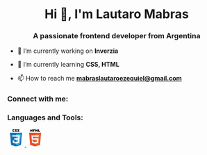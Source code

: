 <h1 align="center">Hi 👋, I'm Lautaro Mabras</h1>
<h3 align="center">A passionate frontend developer from Argentina</h3>

- 🔭 I’m currently working on **Inverzia**

- 🌱 I’m currently learning **CSS, HTML**

- 📫 How to reach me **mabraslautaroezequiel@gmail.com**

<h3 align="left">Connect with me:</h3>
<p align="left">
</p>

<h3 align="left">Languages and Tools:</h3>
<p align="left"> <a href="https://www.w3schools.com/css/" target="_blank" rel="noreferrer"> <img src="https://raw.githubusercontent.com/devicons/devicon/master/icons/css3/css3-original-wordmark.svg" alt="css3" width="40" height="40"/> </a> <a href="https://www.w3.org/html/" target="_blank" rel="noreferrer"> <img src="https://raw.githubusercontent.com/devicons/devicon/master/icons/html5/html5-original-wordmark.svg" alt="html5" width="40" height="40"/> </a> </p>